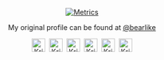 <p align="center"><a href="https://kanth.tech/github"><img src="https://cdn.thekrishna.in/github-metrics.svg" alt="Metrics"></a></p>

<p align="center">My original profile can be found at <a href="https://kanth.tech/github">@bearlike</a></p>

<!-- Footer --!>
<p align="center"><a id="GitHub" href="https://kanth.tech/github/"><img width="27px" src="https://cdn.thekrishna.in/img/icon/gh-profile/gh.png?" alt="Krishnakanth Alagiri - GitHub" /></a>&nbsp;&nbsp;<a id="LinkedIn" href="https://kanth.tech/linkedin"><img width="27px" src="https://cdn.thekrishna.in/img/icon/gh-profile/linkedin.png?" alt="Krishnakanth Alagiri - LinkedIn" /></a>&nbsp;&nbsp;<a id="Website" href="https://thekrishna.in/"><img width="27px" src="https://cdn.thekrishna.in/img/icon/gh-profile/web.png?" alt="Krishnakanth Alagiri - Website" /></a>&nbsp;&nbsp;<a id="DEV" href="https://dev.to/bearlike/"><img width="27px" src="https://cdn.thekrishna.in/img/icon/gh-profile/dev.png?" alt="Krishnakanth Alagiri - DEV" /></a>&nbsp;&nbsp;<a id="Medium" href="https://krishna-alagiri.medium.com/"><img width="27px" src="https://cdn.thekrishna.in/img/icon/gh-profile/medium.png?" alt="Krishnakanth Alagiri - Medium" /></a>&nbsp;&nbsp;<a id="Mail" href="mailto:mail@kanth.tech"><img width="27px" src="https://cdn.thekrishna.in/img/icon/gh-profile/mail.png" alt="Krishnakanth Alagiri - Mail"/></a></p>
